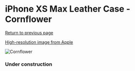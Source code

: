 # iPhone XS Max Leather Case - Cornflower

[Return to previous page](/iphone_x)

[High-resolution image from Apple](https://store.storeimages.cdn-apple.com/8756/as-images.apple.com/is/MVFX2?wid=4500&hei=4500&fmt=png)

<div style="width: 384px"><img src="/everyphone/MVFX2.png" alt="Cornflower"></div>

### Under construction
